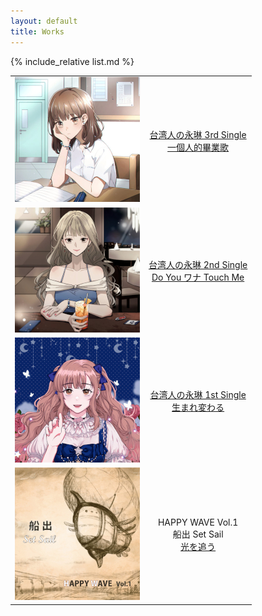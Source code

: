 ```yaml
---
layout: default
title: Works
---
```


{% include_relative list.md %}

|       |       |
| :---: | :---: |
| ![一個人的畢業歌](img/single_3.jpg) | [台湾人の永琳 3rd Single<br/>一個人的畢業歌](https://youtu.be/8SHSo3lrphU) |
| ![Do You ワナ Touch Me](img/single_2.jpg) | [台湾人の永琳 2nd Single<br/>Do You ワナ Touch Me](https://youtu.be/Spdm6Rdkd8A) |
| ![生まれ変わる](img/single_1.jpg) | [台湾人の永琳 1st Single<br/>生まれ変わる](https://youtu.be/2faotuVptyk) |
| ![船出](img/comp_album_1.jpg) | HAPPY WAVE Vol.1<br/>船出 Set Sail<br/>[光を追う](https://youtu.be/z7mRK3JfiZ4) |
